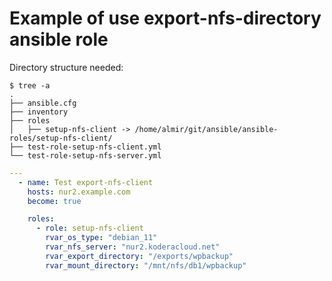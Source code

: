 # Example of use export-nfs-directory ansible role

Directory structure needed:
```
$ tree -a
.
├── ansible.cfg
├── inventory
├── roles
│   ├── setup-nfs-client -> /home/almir/git/ansible/ansible-roles/setup-nfs-client/
├── test-role-setup-nfs-client.yml
└── test-role-setup-nfs-server.yml
```

```yaml
---
  - name: Test export-nfs-client
    hosts: nur2.example.com
    become: true

    roles:
      - role: setup-nfs-client
        rvar_os_type: "debian_11"
        rvar_nfs_server: "nur2.koderacloud.net"
        rvar_export_directory: "/exports/wpbackup"
        rvar_mount_directory: "/mnt/nfs/db1/wpbackup"
```